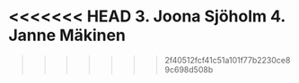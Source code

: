 <<<<<<< HEAD
3. Joona Sjöholm
4. Janne Mäkinen
========
>>>>>>> 2f40512fcf41c51a101f77b2230ce89c698d508b
